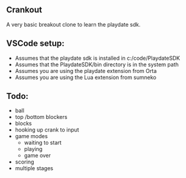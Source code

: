 ## Crankout
A very basic breakout clone to learn the playdate sdk.

## VSCode setup:
- Assumes that the playdate sdk is installed in c:/code/PlaydateSDK
- Assumes that the PlaydateSDK/bin directory is in the system path
- Assumes you are using the playdate extension from Orta
- Assumes you are using the Lua extension from sumneko

## Todo:
- ball
- top /bottom blockers
- blocks
- hooking up crank to input
- game modes
    - waiting to start
    - playing
    - game over
- scoring
- multiple stages